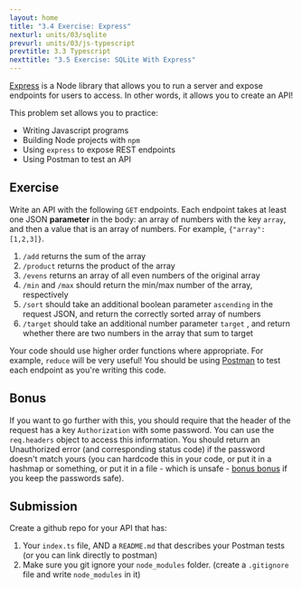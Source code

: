 ```yaml
---
layout: home
title: "3.4 Exercise: Express"
nexturl: units/03/sqlite
prevurl: units/03/js-typescript
prevtitle: 3.3 Typescript
nexttitle: "3.5 Exercise: SQLite With Express"
--- 
```


[Express](https://expressjs.com/) is a Node library that allows you to run a server and expose endpoints for users to access. In other words, it allows you to create an API!

This problem set allows you to practice:

- Writing Javascript programs
- Building Node projects with `npm`
- Using `express` to expose REST endpoints
- Using Postman to test an API

## Exercise

Write an API with the following `GET` endpoints. Each endpoint takes at least one JSON **parameter** in the body: an array of numbers with the key `array`, and then a value that is an array of numbers. For example, `{"array": [1,2,3]}`.

1. `/add` returns the sum of the array
2. `/product` returns the product of the array
3. `/evens` returns an array of all even numbers of the original array
4. `/min` and `/max` should return the min/max number of the array, respectively
5. `/sort` should take an additional boolean parameter `ascending` in the request JSON, and return the correctly sorted array of numbers
6. `/target` should take an additional number parameter `target` , and return whether there are two numbers in the array that sum to target

Your code should use higher order functions where appropriate. For example, `reduce` will be very useful!
You should be using [Postman](https://www.postman.com/downloads/postman-agent/) to test each endpoint as you're writing this code.

## Bonus

If you want to go further with this, you should require that the header of the request has a key `Authorization` with some password. You can use the `req.headers` object to access this information. You should return an Unauthorized error (and corresponding status code) if the password doesn't match yours (you can hardcode this in your code, or put it in a hashmap or something, or put it in a file - which is unsafe - [bonus bonus](https://www.geeksforgeeks.org/node-js-crypto-createhash-method/) if you keep the passwords safe).

## Submission

Create a github repo for your API that has:

1. Your `index.ts` file, AND a `README.md` that describes your Postman tests (or you can link directly to postman)
2. Make sure you git ignore your `node_modules` folder. (create a `.gitignore` file and write `node_modules` in it)